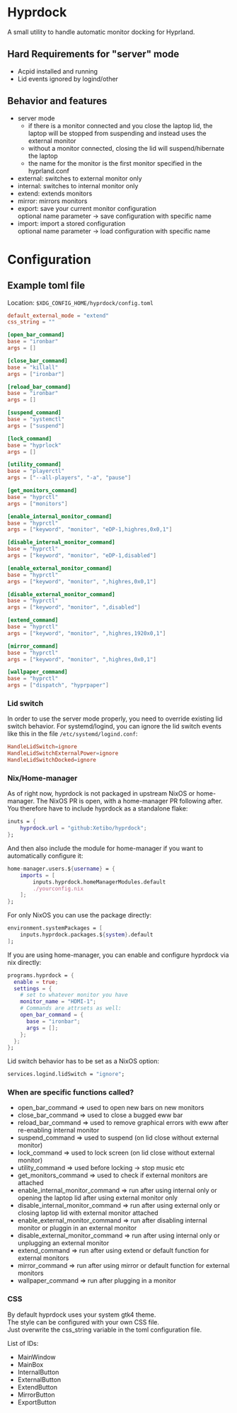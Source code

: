 # Hyprdock

A small utility to handle automatic monitor docking for Hyprland.

## Hard Requirements for "server" mode

- Acpid installed and running
- Lid events ignored by logind/other

## Behavior and features

- server mode
  - if there is a monitor connected and you close the laptop lid, the laptop will be stopped from suspending and instead uses the external monitor
  - without a monitor connected, closing the lid will suspend/hibernate the laptop
  - the name for the monitor is the first monitor specified in the hyprland.conf
- external: switches to external monitor only
- internal: switches to internal monitor only
- extend: extends monitors
- mirror: mirrors monitors
- export: save your current monitor configuration\
   optional name parameter -> save configuration with specific name
- import: import a stored configuration\
   optional name parameter -> load configuration with specific name

# Configuration

## Example toml file

Location: `$XDG_CONFIG_HOME/hyprdock/config.toml`

```toml
default_external_mode = "extend"
css_string = ""

[open_bar_command]
base = "ironbar"
args = []

[close_bar_command]
base = "killall"
args = ["ironbar"]

[reload_bar_command]
base = "ironbar"
args = []

[suspend_command]
base = "systemctl"
args = ["suspend"]

[lock_command]
base = "hyprlock"
args = []

[utility_command]
base = "playerctl"
args = ["--all-players", "-a", "pause"]

[get_monitors_command]
base = "hyprctl"
args = ["monitors"]

[enable_internal_monitor_command]
base = "hyprctl"
args = ["keyword", "monitor", "eDP-1,highres,0x0,1"]

[disable_internal_monitor_command]
base = "hyprctl"
args = ["keyword", "monitor", "eDP-1,disabled"]

[enable_external_monitor_command]
base = "hyprctl"
args = ["keyword", "monitor", ",highres,0x0,1"]

[disable_external_monitor_command]
base = "hyprctl"
args = ["keyword", "monitor", ",disabled"]

[extend_command]
base = "hyprctl"
args = ["keyword", "monitor", ",highres,1920x0,1"]

[mirror_command]
base = "hyprctl"
args = ["keyword", "monitor", ",highres,0x0,1"]

[wallpaper_command]
base = "hyprctl"
args = ["dispatch", "hyprpaper"]
```

### Lid switch

In order to use the server mode properly, you need to override existing lid switch behavior.
For systemd/logind, you can ignore the lid switch events like this in the file `/etc/systemd/logind.conf`:

```conf
HandleLidSwitch=ignore
HandleLidSwitchExternalPower=ignore
HandleLidSwitchDocked=ignore
```

### Nix/Home-manager

As of right now, hyprdock is not packaged in upstream NixOS or home-manager.
The NixOS PR is open, with a home-manager PR following after.
You therefore have to include hyprdock as a standalone flake:

```nix
inuts = {
    hyprdock.url = "github:Xetibo/hyprdock";
};
```

And then also include the module for home-manager if you want to automatically configure it:

```nix
home-manager.users.${username} = {
    imports = [
        inputs.hyprdock.homeManagerModules.default
        ./yourconfig.nix
    ];
};
```

For only NixOS you can use the package directly:

```nix
environment.systemPackages = [
    inputs.hyprdock.packages.${system}.default
];
```

If you are using home-manager, you can enable and configure hyprdock via nix directly:

```nix
programs.hyprdock = {
  enable = true;
  settings = {
    # set to whatever monitor you have
    monitor_name = "HDMI-1";
    # Commands are attrsets as well:
    open_bar_command = {
      base = "ironbar";
      args = [];
    };
  };
};
```

Lid switch behavior has to be set as a NixOS option:

```nix
services.logind.lidSwitch = "ignore";
```

### When are specific functions called?

- open_bar_command => used to open new bars on new monitors
- close_bar_command => used to close a bugged eww bar
- reload_bar_command => used to remove graphical errors with eww after re-enabling internal monitor
- suspend_command => used to suspend (on lid close without external monitor)
- lock_command => used to lock screen (on lid close without external monitor)
- utility_command => used before locking -> stop music etc
- get_monitors_command => used to check if external monitors are attached
- enable_internal_monitor_command => run after using internal only or opening the laptop lid after using external monitor only
- disable_internal_monitor_command => run after using external only or closing laptop lid with external monitor attached
- enable_external_monitor_command => run after disabling internal monitor or pluggin in an external monitor
- disable_external_monitor_command => run after using internal only or unplugging an external monitor
- extend_command => run after using extend or default function for external monitors
- mirror_command => run after using mirror or default function for external monitors
- wallpaper_command => run after plugging in a monitor

### CSS

By default hyprdock uses your system gtk4 theme.\
The style can be configured with your own CSS file.\
Just overwrite the css_string variable in the toml configuration file.

List of IDs:

- MainWindow
- MainBox
- InternalButton
- ExternalButton
- ExtendButton
- MirrorButton
- ExportButton
